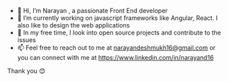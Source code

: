 - 👋 Hi, I’m Narayan , a passionate Front End developer
- 🌱 I’m currently working on javascript frameworks like Angular, React. I also like to design the web applications
- 💞️ In my free time, I look into open source projects and contribute to the issues
- 📫 Feel free to reach out to me at narayandeshmukh16@gmail.com or you can connect with me at https://www.linkedin.com/in/narayand16

Thank you 😊

<!---
narayand16/narayand16 is a ✨ special ✨ repository because its `README.md` (this file) appears on your GitHub profile.
You can click the Preview link to take a look at your changes.
--->
